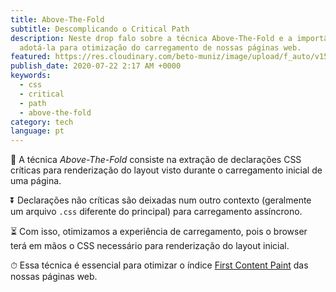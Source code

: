 ```yaml
---
title: Above-The-Fold
subtitle: Descomplicando o Critical Path
description: Neste drop falo sobre a técnica Above-The-Fold e a importância em
  adotá-la para otimização do carregamento de nossas páginas web.
featured: https://res.cloudinary.com/beto-muniz/image/upload/f_auto/v1595814845/Edh9qQ8XgAAAIPT_vamkdi.jpg
publish_date: 2020-07-22 2:17 AM +0000
keywords:
  - css
  - critical
  - path
  - above-the-fold
category: tech
language: pt
---
```


📁 A técnica _Above-The-Fold_ consiste na extração de declarações CSS críticas para renderização do layout visto durante o carregamento inicial de uma página.

⏬ Declarações não críticas são deixadas num outro contexto (geralmente um arquivo `.css` diferente do principal) para carregamento assíncrono.

⏳ Com isso, otimizamos a experiência de carregamento, pois o browser terá em mãos o CSS necessário para renderização do layout inicial.

⏱ Essa técnica é essencial para otimizar o índice [First Content Paint](https://web.dev/first-contentful-paint) das nossas páginas web.

<!-- <Img
  src="https://user-images.githubusercontent.com/1680157/88011717-7314ed80-caee-11ea-99c2-16caf15a715b.jpg"
  author="Web Performance in Action book"
  authorURL="https://livebook.manning.com/book/web-performance-in-action/chapter-4"
/> -->
